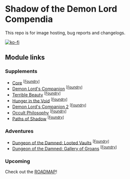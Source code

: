 # Shadow of the Demon Lord Compendia

This repo is for image hosting, bug reports and changelogs.

[![ko-fi](https://ko-fi.com/img/githubbutton_sm.svg)](https://ko-fi.com/A0A6KSAKW)

## Module links

### Supplements

- [Core](https://www.drivethrurpg.com/product/434280/Shadow-of-the-Demon-Lord-Compendia-Core-for-Foundry-VTT?src=GitHub) <sup>[[Foundry](https://foundryvtt.com/packages/sdlc-1000)]</sup>
- [Demon Lord's Companion](https://www.drivethrurpg.com/product/437992/Shadow-of-the-Demon-Lord-Compendia-Demon-Lords-Companion-for-Foundry-VTT?src=Foundry?src=GitHub) <sup>[[Foundry](https://foundryvtt.com/packages/sdlc-1001)]</sup>
- [Terrible Beauty](https://www.drivethrurpg.com/en/product/479635/Shadow-of-the-Demon-Lord-Compendia-Terrible-Beauty-for-Foundry-VTT?src=Foundry?src=GitHub) <sup>[[Foundry](https://foundryvtt.com/packages/sdlc-1014)]</sup>
- [Hunger in the Void](https://www.drivethrurpg.com/product/467312/Shadow-of-the-Demon-Lord-Compendia-Hunger-in-the-Void-for-Foundry-VTT?src=Foundry?src=GitHub) <sup>[[Foundry](https://foundryvtt.com/packages/sdlc-1024)]</sup>
- [Demon Lord's Companion 2](https://www.drivethrurpg.com/product/472618/Shadow-of-the-Demon-Lord-Compendia-Demon-Lord-s-Companion-2-for-Foundry-VTT?src=Foundry?src=GitHub) <sup>[[Foundry](https://foundryvtt.com/packages/sdlc-1732)]</sup>
- [Occult Philosophy](https://www.drivethrurpg.com/product/452379/Shadow-of-the-Demon-Lord-Compendia-Occult-Philosophy-for-Foundry-VTT?src=GitHub) <sup>[[Foundry](https://foundryvtt.com/packages/sdlc-1912)]</sup>
- [Paths of Shadow](https://www.drivethrurpg.com/product/453756/Shadow-of-the-Demon-Lord-Compendia-Paths-of-Shadow-for-Foundry-VTT?src=GitHub) <sup>[[Foundry](https://foundryvtt.com/packages/sdlc-b482)]</sup>

### Adventures
- [Dungeon of the Damned: Looted Vaults](https://www.drivethrurpg.com/product/483516/Shadow-of-the-Demon-Lord-Compendia-Dungeon-of-the-Damned-Looted-Vaults-for-Foundry-VTT?src=GitHub) <sup>[[Foundry](https://foundryvtt.com/packages/sdlc-2310)]</sup>
- [Dungeon of the Damned: Gallery of Groans](https://www.drivethrurpg.com/product/487219/Shadow-of-the-Demon-Lord-Compendia-Dungeon-of-the-Damned-Gallery-of-Groans-for-Foundry-VTT?src=GitHub) <sup>[[Foundry](https://foundryvtt.com/packages/sdlc-2405)]</sup>

### Upcoming

Check out the [ROADMAP](https://github.com/juanferrer/sdlc/blob/main/ROADMAP.md)!
